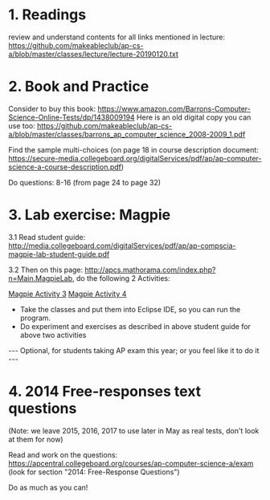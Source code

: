 # 1. Readings

review and understand contents for all links mentioned in lecture: https://github.com/makeableclub/ap-cs-a/blob/master/classes/lecture/lecture-20190120.txt

# 2. Book and Practice

Consider to buy this book: https://www.amazon.com/Barrons-Computer-Science-Online-Tests/dp/1438009194
Here is an old digital copy you can use too:
https://github.com/makeableclub/ap-cs-a/blob/master/classes/barrons_ap_computer_science_2008-2009_1.pdf

Find the sample multi-choices (on page 18 in course description document:
https://secure-media.collegeboard.org/digitalServices/pdf/ap/ap-computer-science-a-course-description.pdf)

Do questions: 8-16  (from page 24 to page 32)

# 3. Lab exercise: Magpie

3.1 Read student guide: http://media.collegeboard.com/digitalServices/pdf/ap/ap-compscia-magpie-lab-student-guide.pdf

3.2 Then on this page: http://apcs.mathorama.com/index.php?n=Main.MagpieLab, do the following 2 Activities:

[Magpie Activity 3](https://mathorama.com/apcs/pmwiki.php?n=Main.MagpieActivity3)
[Magpie Activity 4](https://mathorama.com/apcs/pmwiki.php?n=Main.MagpieActivity4)
- Take the classes and put them into Eclipse IDE, so you can run the program.
- Do experiment and exercises as described in above student guide for above two activities



--- Optional, for students taking AP exam this year; or you feel like it to do it ---
# 4. 2014 Free-responses text questions
(Note: we leave 2015, 2016, 2017 to use later in May as real tests, don't look at them for now)

Read and work on the questions:
https://apcentral.collegeboard.org/courses/ap-computer-science-a/exam  
(look for section "2014: Free-Response Questions")

Do as much as you can!
